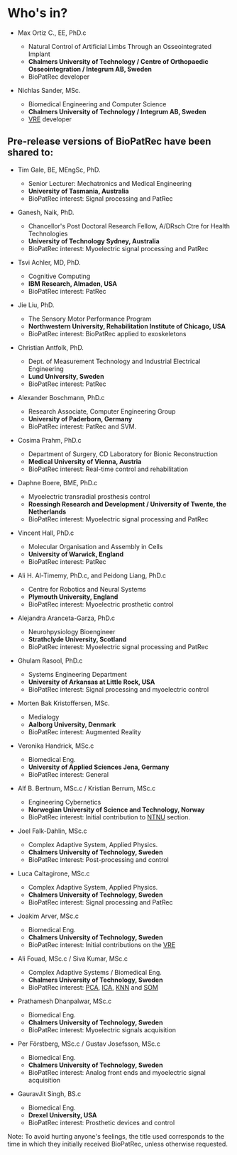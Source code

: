 # Who's in? #

  * Max Ortiz C., EE, PhD.c
    * Natural Control of Artificial Limbs Through an Osseointegrated Implant
    * **Chalmers University of Technology / Centre of Orthopaedic Osseointegration / Integrum AB, Sweden**
    * BioPatRec developer

  * Nichlas Sander, MSc.
    * Biomedical Engineering and Computer Science
    * **Chalmers University of Technology / Integrum AB, Sweden**
    * [VRE](VRE.md) developer

## Pre-release versions of BioPatRec have been shared to: ##

  * Tim Gale, BE, MEngSc, PhD.
    * Senior Lecturer: Mechatronics and Medical Engineering
    * **University of Tasmania, Australia**
    * BioPatRec interest: Signal processing and PatRec

  * Ganesh, Naik, PhD.
    * Chancellor's Post Doctoral Research Fellow, A/DRsch Ctre for Health Technologies
    * **University of Technology Sydney, Australia**
    * BioPatRec interest: Myoelectric signal processing and PatRec

  * Tsvi Achler, MD, PhD.
    * Cognitive Computing
    * **IBM Research, Almaden, USA**
    * BioPatRec interest: PatRec

  * Jie Liu, PhD.
    * The Sensory Motor Performance Program
    * **Northwestern University, Rehabilitation Institute of Chicago, USA**
    * BioPatRec interest: BioPatRec applied to exoskeletons

  * Christian Antfolk, PhD.
    * Dept. of Measurement Technology and Industrial Electrical Engineering
    * **Lund University, Sweden**
    * BioPatRec interest: PatRec

  * Alexander Boschmann, PhD.c
    * Research Associate, Computer Engineering Group
    * **University of Paderborn, Germany**
    * BioPatRec interest: PatRec and SVM.

  * Cosima Prahm, PhD.c
    * Department of Surgery, CD Laboratory for Bionic Reconstruction
    * **Medical University of Vienna, Austria**
    * BioPatRec interest: Real-time control and rehabilitation

  * Daphne Boere, BME, PhD.c
    * Myoelectric transradial prosthesis control
    * **Roessingh Research and Development / University of Twente, the Netherlands**
    * BioPatRec interest: Myoelectric signal processing and PatRec

  * Vincent Hall, PhD.c
    * Molecular Organisation and Assembly in Cells
    * **University of Warwick, England**
    * BioPatRec interest: PatRec

  * Ali H. Al-Timemy, PhD.c, and Peidong Liang, PhD.c
    * Centre for Robotics and Neural Systems
    * **Plymouth University, England**
    * BioPatRec interest: Myoelectric prosthetic control

  * Alejandra Aranceta-Garza, PhD.c
    * Neurohpysiology Bioengineer
    * **Strathclyde University, Scotland**
    * BioPatRec interest: Myoelectric signal processing and PatRec

  * Ghulam Rasool, PhD.c
    * Systems Engineering Department
    * **University of Arkansas at Little Rock, USA**
    * BioPatRec interest: Signal processing and myoelectric control

  * Morten Bak Kristoffersen, MSc.
    * Medialogy
    * **Aalborg University, Denmark**
    * BioPatRec interest: Augmented Reality

  * Veronika Handrick, MSc.c
    * Biomedical Eng.
    * **University of Applied Sciences Jena, Germany**
    * BioPatRec interest: General

  * Alf B. Bertnum, MSc.c / Kristian Berrum, MSc.c
    * Engineering Cybernetics
    * **Norwegian University of Science and Technology, Norway**
    * BioPatRec interest: Initial contribution to [NTNU](NTNU.md) section.

  * Joel Falk-Dahlin, MSc.c
    * Complex Adaptive System, Applied Physics.
    * **Chalmers University of Technology, Sweden**
    * BioPatRec interest: Post-processing and control

  * Luca Caltagirone, MSc.c
    * Complex Adaptive System, Applied Physics.
    * **Chalmers University of Technology, Sweden**
    * BioPatRec interest: Signal processing and PatRec

  * Joakim Arver, MSc.c
    * Biomedical Eng.
    * **Chalmers University of Technology, Sweden**
    * BioPatRec interest: Initial contributions on the [VRE](VRE.md)

  * Ali Fouad, MSc.c / Siva Kumar, MSc.c
    * Complex Adaptive Systems / Biomedical Eng.
    * **Chalmers University of Technology, Sweden**
    * BioPatRec interest: [PCA](PCA.md), [ICA](ICA.md), [KNN](KNN.md) and [SOM](SOM.md)

  * Prathamesh Dhanpalwar, MSc.c
    * Biomedical Eng.
    * **Chalmers University of Technology, Sweden**
    * BioPatRec interest: Myoelectric signals acquisition

  * Per Förstberg, MSc.c / Gustav Josefsson, MSc.c
    * Biomedical Eng.
    * **Chalmers University of Technology, Sweden**
    * BioPatRec interest: Analog front ends and myoelectric signal acquisition

  * GauravJit Singh, BS.c
    * Biomedical Eng.
    * **Drexel University, USA**
    * BioPatRec interest: Prosthetic devices and control


Note: To avoid hurting anyone's feelings, the title used corresponds to the time in which they initially received BioPatRec, unless otherwise requested.